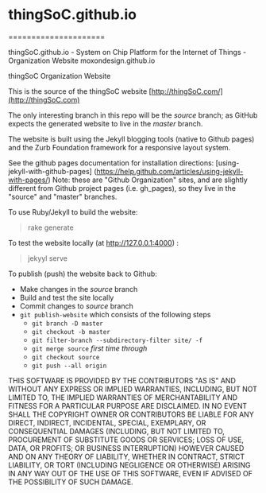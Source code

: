 # thingSoC.github.io
=====================

thingSoC.github.io - System on Chip Platform for the Internet of Things - Organization Website
moxondesign.github.io


thingSoC Organization Website

This is the source of the thingSoC website [http://thingSoC.com/](http://thingSoC.com)

The only interesting branch in this repo will be the *source* branch;
as GitHub expects the generated website to live in the *master* branch.

The website is built using the Jekyll blogging tools (native to Github pages) 
and the Zurb Foundation framework for a responsive layout system.

See the github pages documentation for installation directions:
[using-jekyll-with-github-pages] (https://help.github.com/articles/using-jekyll-with-pages/)
Note: these are "Github Organization" sites, 
and are slightly different from Github project pages (i.e. gh_pages),
so they live in the "source" and "master" branches.
 
To use Ruby/Jekyll to build the website:
> rake generate

To test the website locally (at http://127.0.0.1:4000) :
> jekyyl serve

To publish (push) the website back to Github:

* Make changes in the *source* branch
* Build and test the site locally
* Commit changes to *source* branch
* `git publish-website` which consists of the following steps
  - `git branch -D master`
  - `git checkout -b master`
  - `git filter-branch --subdirectory-filter site/ -f`
  - `git merge source` *first time through*
  - `git checkout source`
  - `git push --all origin`

THIS SOFTWARE IS PROVIDED BY THE CONTRIBUTORS "AS IS" AND WITHOUT ANY EXPRESS OR IMPLIED WARRANTIES,
INCLUDING, BUT NOT LIMITED TO, THE IMPLIED WARRANTIES OF MERCHANTABILITY AND FITNESS FOR A PARTICULAR PURPOSE ARE DISCLAIMED.
IN NO EVENT SHALL THE COPYRIGHT OWNER OR CONTRIBUTORS BE LIABLE FOR ANY DIRECT, INDIRECT, INCIDENTAL, SPECIAL, EXEMPLARY,
OR CONSEQUENTIAL DAMAGES (INCLUDING, BUT NOT LIMITED TO, PROCUREMENT OF SUBSTITUTE GOODS OR SERVICES; LOSS OF USE, DATA,
OR PROFITS; OR BUSINESS INTERRUPTION) HOWEVER CAUSED AND ON ANY THEORY OF LIABILITY, WHETHER IN CONTRACT, STRICT LIABILITY,
OR TORT (INCLUDING NEGLIGENCE OR OTHERWISE) ARISING IN ANY WAY OUT OF THE USE OF THIS SOFTWARE, EVEN IF ADVISED OF THE POSSIBILITY OF SUCH DAMAGE.
